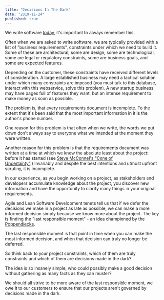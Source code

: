 ```yaml
---
title: "Decisions In The Dark"
date: "2010-11-24"
published: true
---
```


We write software [today](http://svetzal.wordpress.com/2008/10/23/today/ "Today"), it's important to always remember this.

Often when we are asked to write software, we are typically provided with a list of "business requirements", constraints under which we need to build it. Some of these are architectural, some are design, some are technological, some are legal or regulatory constraints, some are business goals, and some are expected features.

Depending on the customer, these constraints have received different levels of consideration. A large established business may need a tactical solution under which many constraints are imposed (you must talk to this database, interact with this webservice, solve this problem). A new startup business may have pages full of features they want, but an intense requirement to make money as soon as possible.

The problem is, that every requirements document is incomplete. To the extent that it's been said that the most important information in it is the author's phone number.

One reason for this problem is that often when we write, the words we put down don't always say to everyone what we intended at the moment they were written.

Another reason for this problem is that the requirements document was written at a time at which we knew the absolute least about the project: before it has started (see [Steve McConnel's "Cone of Uncertainty"](http://www.construx.com/Page.aspx?hid=1648)[](http://www.construx.com/Page.aspx?hid=1648).) Invariably and despite the best intentions and utmost upfront scrutiny, it is incomplete.

In our experience, as you begin working on a project, as stakeholders and developers accumulate knowledge about the project, you discover new information and have the opportunity to clarify many things in your original requirements.

Agile and Lean Software Development tenets tell us that if we defer the decisions we make in a project as late as possible, we can make a more informed decision simply because we know more about the project. The key is finding the "last responsible moment" - an idea championed by the [Poppendiecks](http://www.poppendieck.com/).

The last responsible moment is that point in time when you can make the most informed decision, and when that decision can truly no longer be deferred.

So think back to your project constraints, which of them are truly constraints and which of them are decisions made in the dark?

The idea is so insanely simple, who could possibly make a good decision without gathering as many facts as they can muster?

We should all strive to be more aware of the last responsible moment, we owe it to our customers to ensure that our projects aren't governed by decisions made in the dark.
